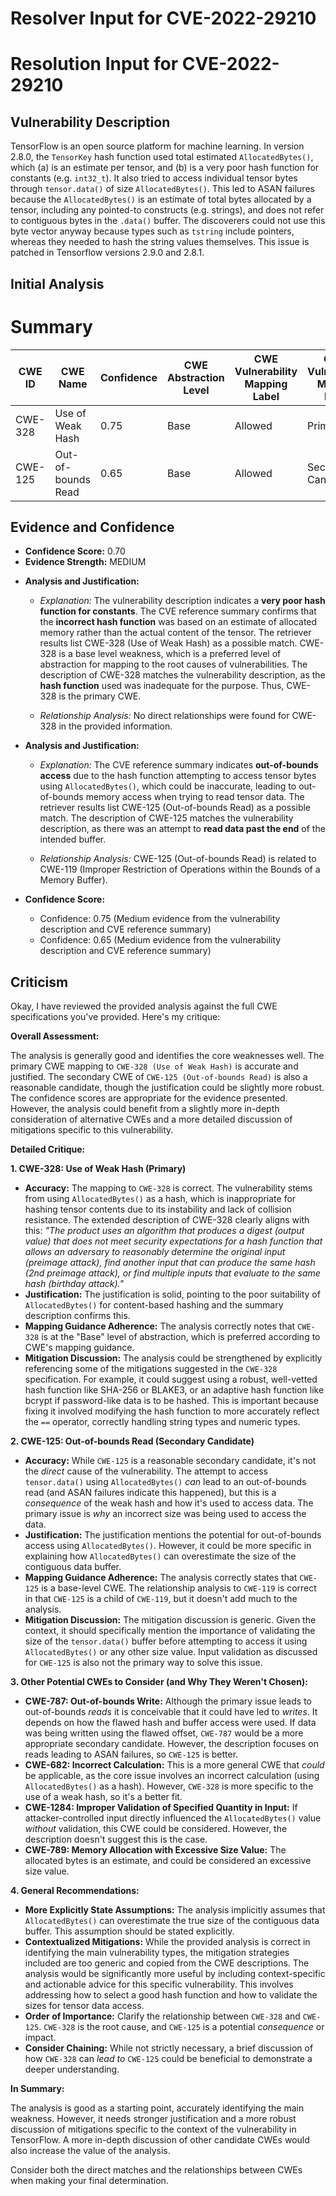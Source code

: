 # Resolver Input for CVE-2022-29210

# Resolution Input for CVE-2022-29210

## Vulnerability Description
TensorFlow is an open source platform for machine learning. In version 2.8.0, the `TensorKey` hash function used total estimated `AllocatedBytes()`, which (a) is an estimate per tensor, and (b) is a very poor hash function for constants (e.g. `int32_t`). It also tried to access individual tensor bytes through `tensor.data()` of size `AllocatedBytes()`. This led to ASAN failures because the `AllocatedBytes()` is an estimate of total bytes allocated by a tensor, including any pointed-to constructs (e.g. strings), and does not refer to contiguous bytes in the `.data()` buffer. The discoverers could not use this byte vector anyway because types such as `tstring` include pointers, whereas they needed to hash the string values themselves. This issue is patched in Tensorflow versions 2.9.0 and 2.8.1.

## Initial Analysis
# Summary
| CWE ID | CWE Name | Confidence | CWE Abstraction Level | CWE Vulnerability Mapping Label | CWE-Vulnerability Mapping Notes |
|---|---|---|---|---|---|
| CWE-328 | Use of Weak Hash | 0.75 | Base | Allowed | Primary CWE |
| CWE-125 | Out-of-bounds Read | 0.65 | Base | Allowed | Secondary Candidate |

## Evidence and Confidence

*   **Confidence Score:** 0.70
*   **Evidence Strength:** MEDIUM

- **Analysis and Justification:**  
  - *Explanation:* The vulnerability description indicates a **very poor hash function for constants**. The CVE reference summary confirms that the **incorrect hash function** was based on an estimate of allocated memory rather than the actual content of the tensor. The retriever results list CWE-328 (Use of Weak Hash) as a possible match. CWE-328 is a base level weakness, which is a preferred level of abstraction for mapping to the root causes of vulnerabilities. The description of CWE-328 matches the vulnerability description, as the **hash function** used was inadequate for the purpose. Thus, CWE-328 is the primary CWE.
  
  - *Relationship Analysis:* No direct relationships were found for CWE-328 in the provided information.

- **Analysis and Justification:**  
  - *Explanation:* The CVE reference summary indicates **out-of-bounds access** due to the hash function attempting to access tensor bytes using `AllocatedBytes()`, which could be inaccurate, leading to out-of-bounds memory access when trying to read tensor data. The retriever results list CWE-125 (Out-of-bounds Read) as a possible match. The description of CWE-125 matches the vulnerability description, as there was an attempt to **read data past the end** of the intended buffer.
  
  - *Relationship Analysis:* CWE-125 (Out-of-bounds Read) is related to CWE-119 (Improper Restriction of Operations within the Bounds of a Memory Buffer).

- **Confidence Score:**
  - Confidence: 0.75 (Medium evidence from the vulnerability description and CVE reference summary)
  - Confidence: 0.65 (Medium evidence from the vulnerability description and CVE reference summary)

## Criticism
Okay, I have reviewed the provided analysis against the full CWE specifications you've provided. Here's my critique:

**Overall Assessment:**

The analysis is generally good and identifies the core weaknesses well. The primary CWE mapping to `CWE-328 (Use of Weak Hash)` is accurate and justified. The secondary CWE of `CWE-125 (Out-of-bounds Read)` is also a reasonable candidate, though the justification could be slightly more robust. The confidence scores are appropriate for the evidence presented. However, the analysis could benefit from a slightly more in-depth consideration of alternative CWEs and a more detailed discussion of mitigations specific to this vulnerability.

**Detailed Critique:**

**1. CWE-328: Use of Weak Hash (Primary)**

*   **Accuracy:** The mapping to `CWE-328` is correct. The vulnerability stems from using `AllocatedBytes()` as a hash, which is inappropriate for hashing tensor contents due to its instability and lack of collision resistance.  The extended description of CWE-328 clearly aligns with this: *"The product uses an algorithm that produces a digest (output value) that does not meet security expectations for a hash function that allows an adversary to reasonably determine the original input (preimage attack), find another input that can produce the same hash (2nd preimage attack), or find multiple inputs that evaluate to the same hash (birthday attack)."*
*   **Justification:** The justification is solid, pointing to the poor suitability of `AllocatedBytes()` for content-based hashing and the summary description confirms this.
*   **Mapping Guidance Adherence:** The analysis correctly notes that `CWE-328` is at the "Base" level of abstraction, which is preferred according to CWE's mapping guidance.
*   **Mitigation Discussion:** The analysis could be strengthened by explicitly referencing some of the mitigations suggested in the `CWE-328` specification. For example, it could suggest using a robust, well-vetted hash function like SHA-256 or BLAKE3, or an adaptive hash function like bcrypt if password-like data is to be hashed. This is important because fixing it involved modifying the hash function to more accurately reflect the `==` operator, correctly handling string types and numeric types.

**2. CWE-125: Out-of-bounds Read (Secondary Candidate)**

*   **Accuracy:** While `CWE-125` is a reasonable secondary candidate, it's not the *direct* cause of the vulnerability. The attempt to access `tensor.data()` using `AllocatedBytes()` *can* lead to an out-of-bounds read (and ASAN failures indicate this happened), but this is a *consequence* of the weak hash and how it's used to access data. The primary issue is *why* an incorrect size was being used to access the data.
*   **Justification:** The justification mentions the potential for out-of-bounds access using `AllocatedBytes()`. However, it could be more specific in explaining how `AllocatedBytes()` can overestimate the size of the contiguous data buffer.
*   **Mapping Guidance Adherence:** The analysis correctly states that `CWE-125` is a base-level CWE. The relationship analysis to `CWE-119` is correct in that `CWE-125` is a child of `CWE-119`, but it doesn't add much to the analysis.
*   **Mitigation Discussion:** The mitigation discussion is generic. Given the context, it should specifically mention the importance of validating the size of the `tensor.data()` buffer before attempting to access it using `AllocatedBytes()` or any other size value. Input validation as discussed for `CWE-125` is also not the primary way to solve this issue.

**3. Other Potential CWEs to Consider (and Why They Weren't Chosen):**

*   **CWE-787: Out-of-bounds Write:** Although the primary issue leads to out-of-bounds *reads* it is conceivable that it could have led to *writes*. It depends on how the flawed hash and buffer access were used. If data was being written using the flawed offset, `CWE-787` would be a more appropriate secondary candidate. However, the description focuses on reads leading to ASAN failures, so `CWE-125` is better.
*   **CWE-682: Incorrect Calculation:** This is a more general CWE that *could* be applicable, as the core issue involves an incorrect calculation (using `AllocatedBytes()` as a hash). However, `CWE-328` is more specific to the use of a weak hash, so it's a better fit.
*   **CWE-1284: Improper Validation of Specified Quantity in Input:** If attacker-controlled input directly influenced the `AllocatedBytes()` value *without* validation, this CWE could be considered. However, the description doesn't suggest this is the case.
*   **CWE-789: Memory Allocation with Excessive Size Value:** The allocated bytes is an estimate, and could be considered an excessive size value.

**4. General Recommendations:**

*   **More Explicitly State Assumptions:** The analysis implicitly assumes that `AllocatedBytes()` can overestimate the true size of the contiguous data buffer.  This assumption should be stated explicitly.
*   **Contextualized Mitigations:** While the provided analysis is correct in identifying the main vulnerability types, the mitigation strategies included are too generic and copied from the CWE descriptions. The analysis would be significantly more useful by including context-specific and actionable advice for this specific vulnerability. This involves addressing how to select a good hash function and how to validate the sizes for tensor data access.
*   **Order of Importance:** Clarify the relationship between `CWE-328` and `CWE-125`. `CWE-328` is the root cause, and `CWE-125` is a potential *consequence* or impact.
*   **Consider Chaining:** While not strictly necessary, a brief discussion of how `CWE-328` can *lead to* `CWE-125` could be beneficial to demonstrate a deeper understanding.

**In Summary:**

The analysis is good as a starting point, accurately identifying the main weakness. However, it needs stronger justification and a more robust discussion of mitigations specific to the context of the vulnerability in TensorFlow. A more in-depth discussion of other candidate CWEs would also increase the value of the analysis.

Consider both the direct matches and the relationships between CWEs
when making your final determination.
        